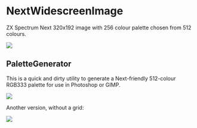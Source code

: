 # NextWidescreenImage
ZX Spectrum Next 320x192 image with 256 colour palette chosen from 512 colours.

<image src="https://github.com/Threetwosevensixseven/NextWidescreenImage/raw/master/images/Daybreak/Screenshot.png" />

## PaletteGenerator

This is a quick and dirty utility to generate a Next-friendly 512-colour RGB333 palette for use in Photoshop or GIMP.

<image src="https://raw.githubusercontent.com/Threetwosevensixseven/NextWidescreenImage/master/images/PaletteGenerator/Palette333_big.png" />

Another version, without a grid:

<image src="https://raw.githubusercontent.com/Threetwosevensixseven/NextWidescreenImage/master/images/PaletteGenerator/Palette333_no_grid.png" />

